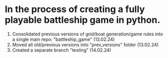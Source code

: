 # In the process of creating a fully playable battleship game in python. 
1. Consolidated previous versions of grid/boat generation/game rules into a single main repo: "battleship_game" (13.02.24)
2. Moved all old/previous versions into "prev_versions" folder (13.02.24)
3. Created a separate branch "testing" (14.02.24)
